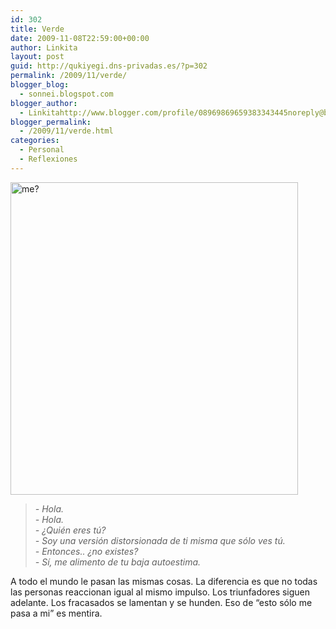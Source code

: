 ```yaml
---
id: 302
title: Verde
date: 2009-11-08T22:59:00+00:00
author: Linkita
layout: post
guid: http://qukiyegi.dns-privadas.es/?p=302
permalink: /2009/11/verde/
blogger_blog:
  - sonnei.blogspot.com
blogger_author:
  - Linkitahttp://www.blogger.com/profile/08969869659383343445noreply@blogger.com
blogger_permalink:
  - /2009/11/verde.html
categories:
  - Personal
  - Reflexiones
---
```

[<img src="http://farm3.static.flickr.com/2785/4090286929_376af00879.jpg" alt="me?" height="500" width="460" />](http://www.flickr.com/photos/linkita/4090286929/ "me? by Linkita, on Flickr")  


<blockquote style="font-style: italic;">
  - Hola.<br />- Hola.<br />- ¿Quién eres tú?<br />- Soy una versión distorsionada de ti misma que sólo ves tú.<br />- Entonces.. ¿no existes?<br />- Sí, me alimento de tu baja autoestima.</p>
</blockquote>

A todo el mundo le pasan las mismas cosas. La diferencia es que no todas las personas reaccionan igual al mismo impulso. Los triunfadores siguen adelante. Los fracasados se lamentan y se hunden. Eso de &#8220;esto sólo me pasa a mi&#8221; es mentira.